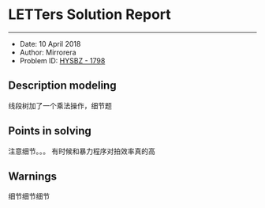 
# LETTers Solution Report

---
- Date: 10 April 2018
- Author: Mirrorera
- Problem ID: [HYSBZ - 1798](https://cn.vjudge.net/contest/221928#problem/J)

## Description modeling

线段树加了一个乘法操作，细节题

## Points in solving

注意细节。。。
有时候和暴力程序对拍效率真的高

## Warnings

细节细节细节

